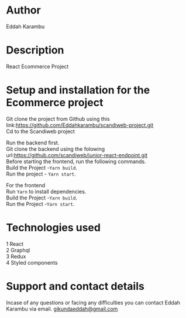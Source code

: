 # Author
Eddah Karambu

# Description
React Ecommerce Project


# Setup and installation for the Ecommerce project
Git clone the project from Github using  this link:https://github.com/Eddahkarambu/scandiweb-project.git<br/>
Cd to the Scandiweb project<br/>

Run the backend first. <br/>
Git clone the backend using the folowing url:https://github.com/scandiweb/junior-react-endpoint.git<br/>
Before starting the frontend, run the following commands.<br/>
     Build the Project -`Yarn build`.<br/>
     Run the project - `Yarn start`.<br/>

For the frontend<br/>
 Run `Yarn` to  install dependencies.<br/>
  Build the Project -`Yarn build`.<br/>
   Run the Project -`Yarn start`.<br/>

   # Technologies used
 1 React<br/>
 2 Graphql<br/>
 3 Redux <br/>
 4 Styled components<br>

 # Support and contact details

 Incase of any questions or facing any difficulties you can contact Eddah Karambu via email. gikundaeddah@gmail.com <br/>

